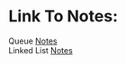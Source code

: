 # Link To Notes:

Queue [Notes](https://paper.dropbox.com/doc/Queue-Stack--Bdc4lIuiRQC4S9fMCZwg_L7JAg-LfATdpu3kXUSnjhWElgpA)   
Linked List [Notes](https://paper.dropbox.com/doc/Linked-List--Bdfx46vm~30YstZ3JJVp9GS0Ag-6q9jfPNY90qt4QSUV9HX1)
